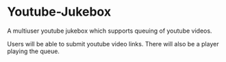 Youtube-Jukebox
===============

A multiuser youtube jukebox which supports queuing of youtube videos.

Users will be able to submit youtube video links.  There will also be a player playing the queue.
